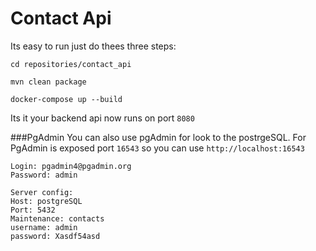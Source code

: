 # Contact Api

Its easy to run just do thees three steps: 

`cd repositories/contact_api`

`mvn clean package`

`docker-compose up --build`
 
Its it your backend api now runs on port `8080`

###PgAdmin
You can also use pgAdmin for look to the postrgeSQL. For PgAdmin is exposed port `16543` so you can use `http://localhost:16543`
```
Login: pgadmin4@pgadmin.org
Password: admin
```
```
Server config:
Host: postgreSQL
Port: 5432
Maintenance: contacts
username: admin
password: Xasdf54asd
```
